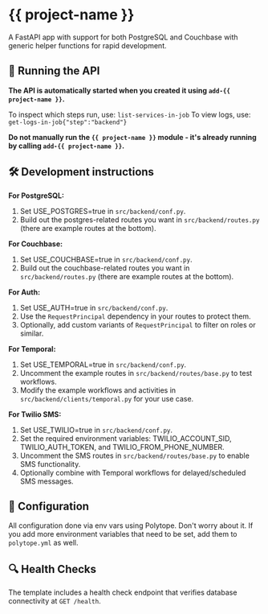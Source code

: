 # {{ project-name }}

A FastAPI app with support for both PostgreSQL and Couchbase with generic helper functions for rapid development.

## 🚀 Running the API

**The API is automatically started when you created it using `add-{{ project-name }}`.**

To inspect which steps run, use: `list-services-in-job`
To view logs, use: `get-logs-in-job{"step":"backend"}`

**Do not manually run the `{{ project-name }}` module - it's already running by calling `add-{{ project-name }}`.**

## 🛠️ Development instructions

**For PostgreSQL:**
1. Set USE_POSTGRES=true in `src/backend/conf.py`.
2. Build out the postgres-related routes you want in `src/backend/routes.py` (there are example routes at the bottom).

**For Couchbase:**
1. Set USE_COUCHBASE=true in `src/backend/conf.py`.
2. Build out the couchbase-related routes you want in `src/backend/routes.py` (there are example routes at the bottom).

**For Auth:**
1. Set USE_AUTH=true in `src/backend/conf.py`.
2. Use the `RequestPrincipal` dependency in your routes to protect them.
3. Optionally, add custom variants of `RequestPrincipal` to filter on roles or similar.

**For Temporal:**
1. Set USE_TEMPORAL=true in `src/backend/conf.py`.
2. Uncomment the example routes in `src/backend/routes/base.py` to test workflows.
3. Modify the example workflows and activities in `src/backend/clients/temporal.py` for your use case.

**For Twilio SMS:**
1. Set USE_TWILIO=true in `src/backend/conf.py`.
2. Set the required environment variables: TWILIO_ACCOUNT_SID, TWILIO_AUTH_TOKEN, and TWILIO_FROM_PHONE_NUMBER.
3. Uncomment the SMS routes in `src/backend/routes/base.py` to enable SMS functionality.
4. Optionally combine with Temporal workflows for delayed/scheduled SMS messages.

## 🔧 Configuration

All configuration done via env vars using Polytope. Don't worry about it. If you add more environment variables that need to be set, add them to `polytope.yml` as well.

## 🔍 Health Checks

The template includes a health check endpoint that verifies database connectivity at `GET /health`.
